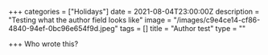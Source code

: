 +++
categories = ["Holidays"]
date = 2021-08-04T23:00:00Z
description = "Testing what the author field looks like"
image = "/images/c9e4ce14-cf86-4840-94ef-0bc96e654f9d.jpeg"
tags = []
title = "Author test"
type = ""

+++
Who wrote this?